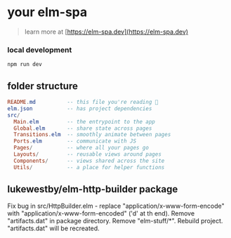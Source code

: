 # your elm-spa
> learn more at [https://elm-spa.dev](https://elm-spa.dev)

### local development

```
npm run dev
```

## folder structure

```elm
README.md          -- this file you're reading 👀
elm.json           -- has project dependencies
src/
  Main.elm         -- the entrypoint to the app
  Global.elm       -- share state across pages
  Transitions.elm  -- smoothly animate between pages
  Ports.elm        -- communicate with JS
  Pages/           -- where all your pages go
  Layouts/         -- reusable views around pages
  Components/      -- views shared across the site
  Utils/           -- a place for helper functions
```

## lukewestby/elm-http-builder package

Fix bug in src/HttpBuilder.elm - replace "application/x-www-form-encode" with
"application/x-www-form-encoded" ('d' at th end).
Remove "artifacts.dat" in package directory.
Remove "elm-stuff/*".
Rebuild project. "artifacts.dat" will be recreated.
